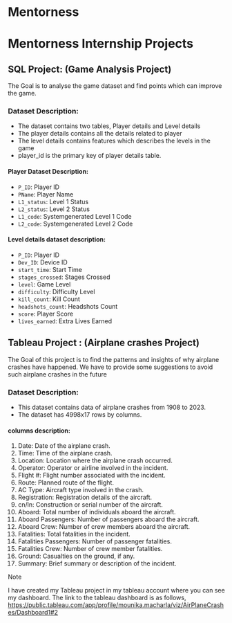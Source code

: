 # Mentorness
# Mentorness Internship Projects
## SQL Project: (Game Analysis Project)
The Goal is to analyse the game dataset and find points which can improve the game.
### Dataset Description:
- The dataset contains two tables, Player details and Level details
- The player details contains all the details related to player
- The level details contains features which describes the levels in the game
- player_id is the primary key of player details table.
#### Player Dataset Description:
- `P_ID`: Player ID
- `PName`: Player Name
- `L1_status`: Level 1 Status
- `L2_status`: Level 2 Status
- `L1_code`: Systemgenerated Level 1 Code
- `L2_code`: Systemgenerated Level 2 Code
#### Level details dataset description:
- `P_ID`: Player ID
- `Dev_ID`: Device ID
- `start_time`: Start Time
- `stages_crossed`: Stages Crossed
- `level`: Game Level
- `difficulty`: Difficulty Level
- `kill_count`: Kill Count
- `headshots_count`: Headshots Count
- `score`: Player Score
- `lives_earned`: Extra Lives Earned
## Tableau Project : (Airplane crashes Project)
The Goal of this project is to find the patterns and insights of why airplane crashes have happened.
We have to provide some suggestions to avoid such airplane crashes in the future
### Dataset Description:
- This dataset contains data of airplane crashes from 1908 to 2023.
- The dataset has 4998x17 rows by columns.
#### columns description:
1. Date: Date of the airplane crash.
2. Time: Time of the airplane crash.
3. Location: Location where the airplane crash occurred.
4. Operator: Operator or airline involved in the incident.
5. Flight #: Flight number associated with the incident.
6. Route: Planned route of the flight.
7. AC Type: Aircraft type involved in the crash.
8. Registration: Registration details of the aircraft.
9. cn/ln: Construction or serial number of the aircraft.
10. Aboard: Total number of individuals aboard the aircraft.
11. Aboard Passengers: Number of passengers aboard the aircraft.
12. Aboard Crew: Number of crew members aboard the aircraft.
13. Fatalities: Total fatalities in the incident.
14. Fatalities Passengers: Number of passenger fatalities.
15. Fatalities Crew: Number of crew member fatalities.
16. Ground: Casualties on the ground, if any.
17. Summary: Brief summary or description of the incident.

> [!Note]
> I have created my Tableau project in my tableau account where you can see my dashboard.
> The link to the tableau dashboard is as follows,
> https://public.tableau.com/app/profile/mounika.macharla/viz/AirPlaneCrashes/Dashboard1#2
